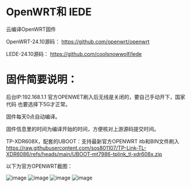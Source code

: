 # OpenWRT和 IEDE
云编译OpenWRT固件

OpenWRT-24.10源码：
https://github.com/openwrt/openwrt

LEDE-24.10源码：
https://github.com/coolsnowwolf/lede


# 固件简要说明：
后台IP:192.168.1.1
官方OPENWET刷入后无线是关闭的，要自己手动开下，国家代码	也要选择下5G才正常。

固件每天0点自动编译。

固件信息里的时间为编译开始的时间，方便核对上游源码提交时间。

TP-XDR608X，配套的UBOOT：支持最新官方OPENWRT itb和BIN文件刷入
https://raw.githubusercontent.com/sos801107/TP-Link-TL-XDR6086/refs/heads/main/UBOOT-mt7986-tplink_tl-xdr608x.zip

以下为官方OPENWRT截图：

![image](https://github.com/user-attachments/assets/52995d5f-68d0-46e6-be6e-14b3a17b8361)
![image](https://github.com/user-attachments/assets/4fff19fd-cfb0-4888-9d19-5f148605301a)
![image](https://github.com/user-attachments/assets/40c55ad8-7353-45e9-8781-d5dd19732ce5)
![image](https://github.com/user-attachments/assets/6877d258-5579-45d4-8830-194ef9a5ef14)
